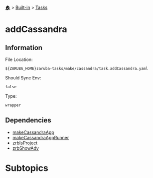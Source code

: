 <!--startTocHeader-->
[🏠](../../README.md) > [Built-in](../README.md) > [Tasks](README.md)
# addCassandra
<!--endTocHeader-->


## Information

File Location:

    ${ZARUBA_HOME}zaruba-tasks/make/cassandra/task.addCassandra.yaml

Should Sync Env:

    false

Type:

    wrapper


## Dependencies

- [makeCassandraApp](make-cassandra-app.md)
- [makeCassandraAppRunner](make-cassandra-app-runner.md)
- [zrbIsProject](zrb-is-project.md)
- [zrbShowAdv](zrb-show-adv.md)



# Subtopics
<!--startTocSubtopic-->
<!--endTocSubtopic-->